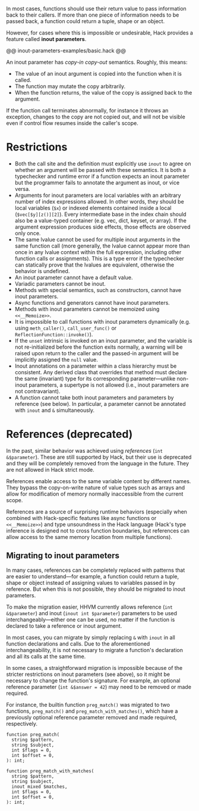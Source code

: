 In most cases, functions should use their return value to pass information back
to their callers. If more than one piece of information needs to be passed back,
a function could return a tuple, shape or an object.

However, for cases where this is impossible or undesirable, Hack provides a
feature called **inout parameters**.

@@ inout-parameters-examples/basic.hack @@

An inout parameter has *copy-in copy-out* semantics. Roughly, this means:

- The value of an inout argument is copied into the function when it is called.
- The function may mutate the copy arbitrarily.
- When the function returns, the value of the copy is assigned back to the
  argument.

If the function call terminates abnormally, for instance it throws an exception,
changes to the copy are not copied out, and will not be visible even if control
flow resumes inside the caller's scope.

# Restrictions

- Both the call site and the definition must explicitly use `inout` to agree on
  whether an argument will be passed with these semantics. It is both a
  typechecker and runtime error if a function expects an inout parameter but the
  programmer fails to annotate the argument as inout, or vice versa.
- Arguments for inout parameters are local variables with an arbitrary number of
  index expressions allowed. In other words, they should be local variables
  (`$x`) or indexed elements contained inside a local (`$vec[$y][z()][2]`).
  Every intermediate base in the index chain should also be a value-typed
  container (e.g. vec, dict, keyset, or array). If the argument expression
  produces side effects, those effects are observed only once.
- The same lvalue cannot be used for multiple inout arguments in the same
  function call (more generally, the lvalue cannot appear more than once in any
  lvalue context within the full expression, including other function calls or
  assignments). This is a type error if the typechecker can statically prove
  that the lvalues are equivalent, otherwise the behavior is undefined.
- An inout parameter cannot have a default value.
- Variadic parameters cannot be inout.
- Methods with special semantics, such as constructors, cannot have inout
  parameters.
- Async functions and generators cannot have inout parameters.
- Methods with inout parameters cannot be memoized using `<<__Memoize>>`.
- It is impossible to call functions with inout parameters dynamically (e.g.
  using `meth_caller()`, `call_user_func()` or `ReflectionFunction::invoke()`).
- If the `unset` intrinsic is invoked on an inout parameter, and the variable is
  not re-initialized before the function exits normally, a warning will be
  raised upon return to the caller and the passed-in argument will be implicitly
  assigned the `null` value.
- Inout annotations on a parameter within a class hierarchy must be
  consistent. Any derived class that overrides that method must declare the same
  (invariant) type for its corresponding parameter&mdash;unlike non-inout
  parameters, a supertype is not allowed (i.e., inout parameters are not
  contravariant).
- A function cannot take both inout parameters and parameters by reference (see
  below). In particular, a parameter cannot be annotated with `inout` and `&`
  simultaneously.

# References (deprecated)

In the past, similar behavior was achieved using *references*
(`int &$parameter`). These are still supported by Hack, but their use is
deprecated and they will be completely removed from the language in the future.
They are not allowed in Hack strict mode.

References enable access to the same variable content by different names. They
bypass the copy-on-write nature of value types such as arrays and allow for
modification of memory normally inaccessible from the current scope.

References are a source of surprising runtime behaviors (especially when
combined with Hack-specific features like async functions or `<<__Memoize>>`)
and type unsoundness in the Hack language (Hack's type inference is designed not
to cross function boundaries, but references can allow access to the same memory
location from multiple functions).

## Migrating to inout parameters

In many cases, references can be completely replaced with patterns that are
easier to understand&mdash;for example, a function could return a tuple, shape or
object instead of assigning values to variables passed in by reference. But when
this is not possible, they should be migrated to inout parameters.

To make the migration easier, HHVM currently allows reference
(`int &$parameter`) and inout (`inout int $parameter`) parameters to be used
interchangeably&mdash;either one can be used, no matter if the function is
declared to take a reference or inout argument.

In most cases, you can migrate by simply replacing `&` with `inout` in all
function declarations and calls. Due to the aforementioned interchangeability,
it is not necessary to migrate a function's declaration and all its calls at the
same time.

In some cases, a straightforward migration is impossible because of the stricter
restrictions on inout parameters (see above), so it might be necessary to change
the function's signature. For example, an optional reference parameter
(`int &$answer = 42`) may need to be removed or made required.

For instance, the builtin function `preg_match()` was migrated to two functions,
`preg_match()` and `preg_match_with_matches()`, which have a previously optional
reference parameter removed and made required, respectively.

```Hack
function preg_match(
  string $pattern,
  string $subject,
  int $flags = 0,
  int $offset = 0,
): int;

function preg_match_with_matches(
  string $pattern,
  string $subject,
  inout mixed $matches,
  int $flags = 0,
  int $offset = 0,
): int;
```
